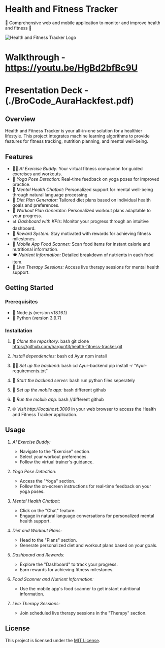 # Health and Fitness Tracker

🌟 Comprehensive web and mobile application to monitor and improve health and fitness 🌟

![Health and Fitness Tracker Logo](src/Logos/Ayur-logo.jpg)

# Walkthrough - https://youtu.be/HgBd2bfBc9U
# Presentation Deck - (./BroCode_AuraHackfest.pdf)

## Overview

Health and Fitness Tracker is your all-in-one solution for a healthier lifestyle. This project integrates machine learning algorithms to provide features for fitness tracking, nutrition planning, and mental well-being.

## Features

- 🏋‍♂ *AI Exercise Buddy:* Your virtual fitness companion for guided exercises and workouts.
- 🧘 *Yoga Pose Detection:* Real-time feedback on yoga poses for improved practice.
- 🧠 *Mental Health Chatbot:* Personalized support for mental well-being through natural language processing.
- 🍏 *Diet Plan Generator:* Tailored diet plans based on individual health goals and preferences.
- 💪 *Workout Plan Generator:* Personalized workout plans adaptable to your progress.
- 📊 *Dashboard with KPIs:* Monitor your progress through an intuitive dashboard.
- 🎉 *Reward System:* Stay motivated with rewards for achieving fitness milestones.
- 📱 *Mobile App Food Scanner:* Scan food items for instant calorie and nutritional information.
- 🍽 *Nutrient Information:* Detailed breakdown of nutrients in each food item.
- 🌈 *Live Therapy Sessions:* Access live therapy sessions for mental health support.

## Getting Started

### Prerequisites

- 🚀 Node.js (version v18.16.1)
- 🐍 Python (version 3.9.7)

### Installation

1. 🔄 *Clone the repository:*
   bash
   git clone https://github.com/hargun13/health-fitness-tracker.git
   

2. *Install dependencies:*
   bash
   cd Ayur
   npm install
   

3. 🏃‍♀ *Set up the backend:*
   bash
   cd Ayur-backend
   pip install -r "Ayur-requirements.txt"
   

4. 🚀 *Start the backend server:*
   bash
   run python files seperately
   

5. 📱 *Set up the mobile app:*
   bash
   different github
   

6. 🚀 *Run the mobile app:*
   bash
   //different github
   

7. 🌐 *Visit http://localhost:3000* in your web browser to access the Health and Fitness Tracker application.

## Usage

1. *AI Exercise Buddy:*
   - Navigate to the "Exercise" section.
   - Select your workout preferences.
   - Follow the virtual trainer's guidance.

2. *Yoga Pose Detection:*
   - Access the "Yoga" section.
   - Follow the on-screen instructions for real-time feedback on your yoga poses.

3. *Mental Health Chatbot:*
   - Click on the "Chat" feature.
   - Engage in natural language conversations for personalized mental health support.

4. *Diet and Workout Plans:*
   - Head to the "Plans" section.
   - Generate personalized diet and workout plans based on your goals.

5. *Dashboard and Rewards:*
   - Explore the "Dashboard" to track your progress.
   - Earn rewards for achieving fitness milestones.

6. *Food Scanner and Nutrient Information:*
   - Use the mobile app's food scanner to get instant nutritional information.

7. *Live Therapy Sessions:*
   - Join scheduled live therapy sessions in the "Therapy" section.


## License

This project is licensed under the [MIT License](LICENSE).
